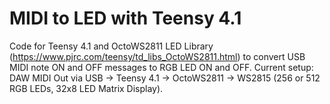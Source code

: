 # MIDI to LED with Teensy 4.1

Code for Teensy 4.1 and OctoWS2811 LED Library (https://www.pjrc.com/teensy/td_libs_OctoWS2811.html) to convert USB MIDI note ON and OFF messages to RGB LED ON and OFF. Current setup:
DAW MIDI Out via USB -> Teensy 4.1 -> OctoWS2811 -> WS2815 (256 or 512 RGB LEDs, 32x8 LED Matrix Display).
